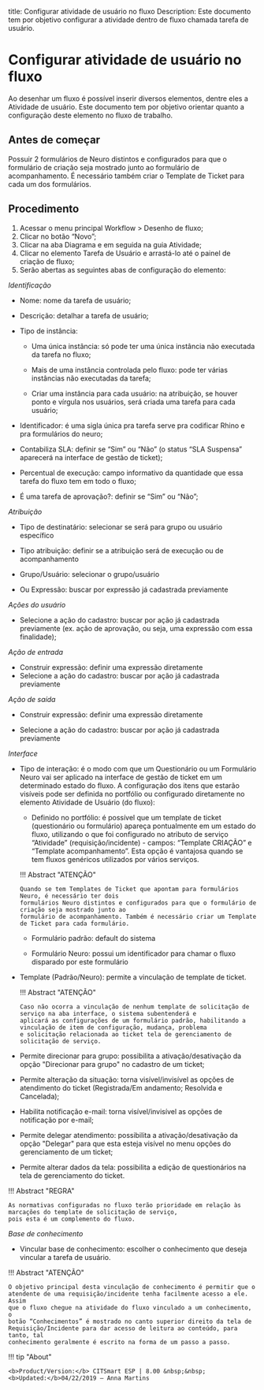 title: Configurar atividade de usuário no fluxo
Description: Este documento tem por objetivo configurar a atividade dentro de fluxo chamada tarefa de usuário. 
# Configurar atividade de usuário no fluxo 

Ao desenhar um fluxo é possível inserir diversos elementos, dentre eles a Atividade de usuário. Este documento tem por objetivo orientar quanto a configuração deste elemento no fluxo de trabalho.

Antes de começar
---------------

Possuir 2 formulários de Neuro distintos e configurados para que o formulário de criação seja mostrado junto ao formulário de acompanhamento. 
É necessário também criar o Template de Ticket para cada um dos formulários.

Procedimento
------------

1.	Acessar o menu principal Workflow > Desenho de fluxo;
2.	Clicar no botão “Novo”;
3.	Clicar na aba Diagrama e em seguida na guia Atividade;
4.	Clicar no elemento Tarefa de Usuário e arrastá-lo até o painel de criação de fluxo;
5.	Serão abertas as seguintes abas de configuração do elemento:

*Identificação*

*	Nome: nome da tarefa de usuário;

*	Descrição: detalhar a tarefa de usuário;

*	Tipo de instância:

    *	Uma única instância: só pode ter uma única instância não executada da tarefa no fluxo;
    
    *	Mais de uma instância controlada pelo fluxo: pode ter várias instâncias não executadas da tarefa;
    
    *	Criar uma instância para cada usuário: na atribuição, se houver ponto e vírgula nos usuários, será criada uma tarefa para cada usuário;

*	Identificador: é uma sigla única pra tarefa serve pra codificar Rhino e pra formulários do neuro;

*	Contabiliza SLA: definir se “Sim” ou “Não” (o status “SLA Suspensa” aparecerá na interface de gestão de ticket);

*	Percentual de execução: campo informativo da quantidade que essa tarefa do fluxo tem em todo o fluxo;

*	É uma tarefa de aprovação?: definir se “Sim” ou “Não”;

*Atribuição*

*	Tipo de destinatário: selecionar se será para grupo ou usuário específico

*	Tipo atribuição: definir se a atribuição será de execução ou de acompanhamento

*	Grupo/Usuário: selecionar o grupo/usuário

*	Ou Expressão: buscar por expressão já cadastrada previamente

*Ações do usuário*

*	Selecione a ação do cadastro: buscar por ação já cadastrada previamente (ex. ação de aprovação, ou seja, uma expressão com essa finalidade);

*Ação de entrada*

*	Construir expressão: definir uma expressão diretamente
*	Selecione a ação do cadastro: buscar por ação já cadastrada previamente

*Ação de saída*

*	Construir expressão: definir uma expressão diretamente

*	Selecione a ação do cadastro: buscar por ação já cadastrada previamente

*Interface*

*	Tipo de interação: é o modo com que um Questionário ou um Formulário Neuro vai ser aplicado na interface de gestão de ticket em um determinado estado do fluxo. A configuração dos itens que estarão visíveis pode ser definida no portfólio ou configurado diretamente no elemento Atividade de Usuário (do fluxo):

    *	Definido no portfólio: é possível que um template de ticket (questionário ou formulário) apareça pontualmente em um estado     do fluxo, utilizando o que foi configurado no atributo de serviço “Atividade” (requisição/incidente) - campos: “Template         CRIAÇÃO” e “Template acompanhamento”. Esta opção é vantajosa quando se tem fluxos genéricos utilizados por vários serviços.

    !!! Abstract "ATENÇÃO"

        Quando se tem Templates de Ticket que apontam para formulários Neuro, é necessário ter dois
        formulários Neuro distintos e configurados para que o formulário de criação seja mostrado junto ao 
        formulário de acompanhamento. Também é necessário criar um Template de Ticket para cada formulário.

    *	Formulário padrão: default do sistema 

    *	Formulário Neuro: possui um identificador para chamar o fluxo disparado por este formulário

*	Template (Padrão/Neuro): permite a vinculação de template de ticket.

    !!! Abstract "ATENÇÃO"

        Caso não ocorra a vinculação de nenhum template de solicitação de serviço na aba interface, o sistema subentenderá e 
        aplicará as configurações de um formulário padrão, habilitando a vinculação de item de configuração, mudança, problema
        e solicitação relacionada ao ticket tela de gerenciamento de solicitação de serviço.
    
*	Permite direcionar para grupo: possibilita a ativação/desativação da opção "Direcionar para grupo" no cadastro de um ticket;

*	Permite alteração da situação: torna visível/invisível as opções de atendimento do ticket (Registrada/Em andamento; Resolvida e Cancelada);

*	Habilita notificação e-mail: torna visível/invisível as opções de notificação por e-mail;

*	Permite delegar atendimento: possibilita a ativação/desativação da opção "Delegar" para que esta esteja visível no menu opções do gerenciamento de um ticket;

*	Permite alterar dados da tela: possibilita a edição de questionários na tela de gerenciamento do ticket.

!!! Abstract "REGRA"    
    
    As normativas configuradas no fluxo terão prioridade em relação às marcações do template de solicitação de serviço,
    pois esta é um complemento do fluxo.
    
*Base de conhecimento*

   *  Vincular base de conhecimento: escolher o conhecimento que deseja
       vincular a tarefa de usuário.

!!! Abstract "ATENÇÃO"

    O objetivo principal desta vinculação de conhecimento é permitir que o
    atendente de uma requisição/incidente tenha facilmente acesso a ele. Assim
    que o fluxo chegue na atividade do fluxo vinculado a um conhecimento, o
    botão “Conhecimentos” é mostrado no canto superior direito da tela de
    Requisição/Incidente para dar acesso de leitura ao conteúdo, para tanto, tal
    conhecimento geralmente é escrito na forma de um passo a passo.
    
    
!!! tip "About"

    <b>Product/Version:</b> CITSmart ESP | 8.00 &nbsp;&nbsp;
    <b>Updated:</b>04/22/2019 – Anna Martins
